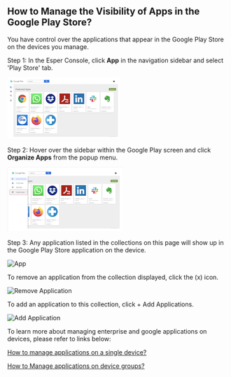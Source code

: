 ## How to Manage the Visibility of Apps in the Google Play Store?

  

You have control over the applications that appear in the Google Play Store on the devices you manage.

Step 1: In the Esper Console, click **App** in the navigation sidebar and select 'Play Store' tab.

  

![Select Play Store](./images/control/1-apps.png)

Step 2: Hover over the sidebar within the Google Play screen and click **Organize Apps** from the popup menu.

![Organize Applications](./images/control/2-organize.png)

Step 3: Any application listed in the collections on this page will show up in the Google Play Store application on the device.

![App](./images/control/3-applist.png)

To remove an application from the collection displayed, click the (x) icon.

![Remove Application](./images/control/4-remove.png)

To add an application to this collection, click + Add Applications.

![Add Application](./images/control/5-add.png)

To learn more about managing enterprise and google applications on devices, please refer to links below:

[How to manage applications on a single device?](../devices-groups/apps-device.md)

[How to Manage applications on device groups?](../devices-groups/apps-device.md)